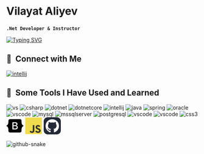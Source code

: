 <h1>Vilayat Aliyev</h1>

**`.Net Developer & Instructor`**

<a href="https://www.linkedin.com/in/vilayataliyev/">
  
  <picture>
  <source media="(prefers-color-scheme: dark)" srcset="https://readme-typing-svg.herokuapp.com?font=Fira+Code&size=32&pause=800&color=FFFFFF&vCenter=true&width=800&height=60&lines=Hello+There+I'm+Vilayat+Aliyev;I'm+Back-End+Developer+And+Instructor" />
    
  <source media="(prefers-color-scheme: light)" srcset="https://readme-typing-svg.herokuapp.com?font=Fira+Code&size=32&pause=800&color=000000&background=FFFFFF00&vCenter=true&width=800&height=60&lines=Hello+There+I'm+Vilayat+Aliyev;I'm+Back-End+Developer+And+Instructor" />
  
<img src="https://readme-typing-svg.herokuapp.com?font=Fira+Code&size=32&pause=800&color=000000&background=FFFFFF&vCenter=true&width=800&height=60&lines=Hello+There+I'm+Vilayat+Aliyev;I'm+Back-End+Developer+And+Instructor" alt="Typing SVG" />
</picture>
</a>

<h2> 🚀 &nbsp;Connect with Me</h2>
<a href="https://www.linkedin.com/in/vilayataliyev/"> <img src="https://cdn.jsdelivr.net/gh/devicons/devicon/icons/linkedin/linkedin-original.svg" alt="intellij" width="45" height="45"/> </a>

<h2> 🚀 &nbsp;Some Tools I Have Used and Learned</h2>
<p align="left">

<img src="https://cdn.jsdelivr.net/gh/devicons/devicon/icons/visualstudio/visualstudio-plain.svg" alt="vs" width="45" height="45"/>
<img src="https://cdn.jsdelivr.net/gh/devicons/devicon/icons/csharp/csharp-original.svg" alt="csharp" width="45" height="45"/>
<img src="https://cdn.jsdelivr.net/gh/devicons/devicon/icons/dot-net/dot-net-original.svg" alt="dotnet" width="45" height="45"/>
<img src="https://cdn.jsdelivr.net/gh/devicons/devicon/icons/dotnetcore/dotnetcore-original.svg" alt="dotnetcore" width="45" height="45"/>

<img src="https://cdn.jsdelivr.net/gh/devicons/devicon/icons/intellij/intellij-original.svg" alt="intellij" width="45" height="45"/>
<img src="https://cdn.jsdelivr.net/gh/devicons/devicon/icons/java/java-original.svg" alt="java" width="45" height="45"/>
<img src="https://cdn.jsdelivr.net/gh/devicons/devicon/icons/spring/spring-original.svg" alt="spring" width="45" height="45"/>

<img src="https://cdn.jsdelivr.net/gh/devicons/devicon/icons/oracle/oracle-original.svg" alt="oracle" width="45" height="45"/>

<img src="https://camo.githubusercontent.com/93b32389bf746009ca2370de7fe06c3b5146f4c99d99df65994f9ced0ba41685/68747470733a2f2f7777772e766563746f726c6f676f2e7a6f6e652f6c6f676f732f676574706f73746d616e2f676574706f73746d616e2d69636f6e2e737667" alt="vscode" width="45" height="45"/> 	
  
<img src="https://cdn.jsdelivr.net/gh/devicons/devicon/icons/mysql/mysql-original.svg" alt="mysql" width="45" height="45"/>
<img src="https://cdn.jsdelivr.net/gh/devicons/devicon/icons/microsoftsqlserver/microsoftsqlserver-plain.svg" alt="mssqlserver" width="45" height="45"/>
<img src="https://cdn.jsdelivr.net/gh/devicons/devicon/icons/postgresql/postgresql-original.svg" alt="postgresql" width="45" height="45"/>
  
<img src="https://cdn.jsdelivr.net/gh/devicons/devicon/icons/vscode/vscode-original.svg" alt="vscode" width="45" height="45"/>
<img src="https://camo.githubusercontent.com/da7acacadecf91d6dc02efcd2be086bb6d78ddff19a1b7a0ab2755a6fda8b1e9/68747470733a2f2f63646e2e6a7364656c6976722e6e65742f67682f64657669636f6e732f64657669636f6e2f69636f6e732f68746d6c352f68746d6c352d6f726967696e616c2e737667" alt="vscode" width="45" height="45"/>

<img src="https://cdn.jsdelivr.net/gh/devicons/devicon/icons/css3/css3-original.svg" alt="css3" width="45" height="45"/>
<img src="https://raw.githubusercontent.com/devicons/devicon/master/icons/bootstrap/bootstrap-plain.svg" alt="bootstrap" width="45" height="45"/>
<img src="https://raw.githubusercontent.com/devicons/devicon/master/icons/javascript/javascript-original.svg" alt="javascript" width="45" height="45"/>

<img src="https://raw.githubusercontent.com/tandpfun/skill-icons/59059d9d1a2c092696dc66e00931cc1181a4ce1f/icons/Github-Dark.svg" alt="javascript" width="45" height="45"/>

</p>


<picture>
  <source media="(prefers-color-scheme: dark)" srcset="https://raw.githubusercontent.com/AliyevVilayat/Svg/881b18ba09c1d30003dbfa30f199260195462b0b/github-user-contribution.svg" />
  <source media="(prefers-color-scheme: light)" srcset="https://raw.githubusercontent.com/AliyevVilayat/Svg/881b18ba09c1d30003dbfa30f199260195462b0b/github-user-contribution%20(1).svg" />
  <img alt="github-snake" src="https://raw.githubusercontent.com/AliyevVilayat/Svg/881b18ba09c1d30003dbfa30f199260195462b0b/github-user-contribution%20(1).svg" />
</picture>






